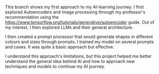 This branch shows my first approach to my AI-learning journey. I first explored Autoencoders and image processing through my professor's recommendation using the https://www.tensorflow.org/tutorials/generative/autoencoder guide. Out of my interest, I then explored LLMs and their general architecture.

I then created a prompt processor that would generate shapes in different colours and sizes through prompts. I trained my model on several prompts and cases. It was quite a basic approach but effective.

I understand this approach's limitations, but this project helped me better understand the general idea behind AI and how to approach new techniques and models to continue my AI journey.
